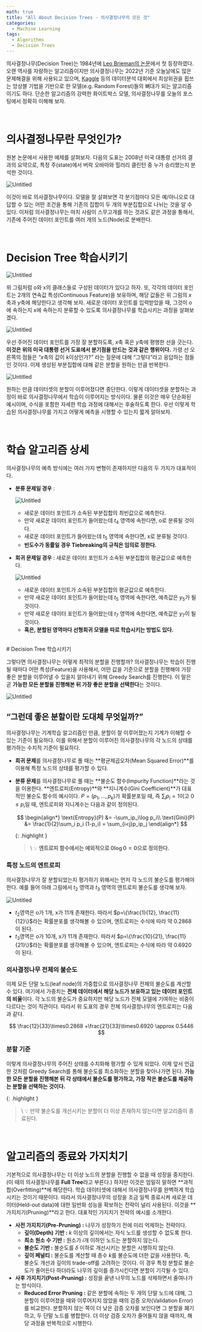 ```yaml
---
math: true
title: "All About Decision Trees - 의사결정나무의 모든 것"
categories:
  - Machine Learning
tags:
  - Algorithms
  - Decision Trees
---
```


의사결정나무(Decision Tree)는 1984년에 [Leo Brieman의 논문](https://www.stat.cmu.edu/~cshalizi/350/2008/lectures/24/lecture-24.pdf)에서 첫 등장하였다. 오랜 역사를 자랑하는 알고리즘이지만 의사결정나무는 2022년 기준 오늘날에도 많은 문제해결을 위해 사용되고 있으며, [Kaggle](https://www.kaggle.com/) 등의 데이터분석 대회에서 최상위권을 휩쓰는 앙상블 기법을 기반으로 한 모델(e.g. Random Forest)들의 뼈대가 되는 알고리즘이기도 하다. 단순한 알고리즘의 강력한 화이트박스 모델, 의사결정나무를 오늘의 포스팅에서 정확히 이해해 보자.

<br>

# 의사결정나무란 무엇인가?

원본 논문에서 사용한 예제를 살펴보자. 다음의 도표는 2008년 미국 대통령 선거의 결과의 요약으로, 특정 주(state)에서 버락 오바마와 힐러리 클린턴 중 누가 승리했는지 분석한 것이다.

![Untitled](/assets/images/algorithms/decision_trees/1.png)

이것이 바로 의사결정나무이다. 모델을 잘 살펴보면 각 분기점마다 모든 예/아니오로 대답할 수 있는 어떤 조건을 통해 기존의 집합이 두 개의 부분집합으로 나뉘는 것을 알 수 있다. 이처럼 의사결정나무는 마치 사람이 스무고개를 하는 것과도 같은 과정을 통해서, 기존에 주어진 데이터 포인트를 여러 개의 노드(Node)로 분배한다.

<br>

# Decision Tree 학습시키기

![Untitled](/assets/images/algorithms/decision_trees/2.png)

위 그림처럼 o와 x의 클래스들로 구성된 데이터가 있다고 하자. 또, 각각의 데이터 포인트는 2개의 연속값 특성(Continuous Feature)을 보유하며, 해당 값들은 위 그림의 $x$축과 $y$축에 해당한다고 생각해 보자. 새로운 데이터 포인트를 입력받았을 때, 그것이 o에 속하는지 x에 속하는지 분류할 수 있도록 의사결정나무를 학습시키는 과정을 살펴보겠다.

![Untitled](/assets/images/algorithms/decision_trees/3.png)

우선 주어진 데이터 포인트를 가장 잘 분할하도록, $x$축 혹은 $y$축에 평행한 선을 긋는다. **이것은 위의 미국 대통령 선거 도표에서 분기점을 만드는 것과 같은 행위이다.** 가령 선 오른쪽의 점들은 “$x$축의 값이 $k$이상인가?” 라는 질문에 대해 “그렇다”라고 응답하는 점들인 것이다. 이제 생성된 부분집합에 대해 같은 분할을 원하는 만큼 반복한다.

![Untitled](/assets/images/algorithms/decision_trees/4.png)

원하는 만큼 데이터셋의 분할이 이루어졌다면 중단한다. 이렇게 데이터셋을 분할하는 과정이 바로 의사결정나무에서 학습이 이루어지는 방식이다. 물론 이것은 매우 단순화된 예시이며, 수식을 포함한 자세한 학습 과정에 대해서는 후술하도록 한다. 우선 이렇게 학습된 의사결정나무를 가지고 어떻게 예측을 시행할 수 있는지 짧게 알아보자.

<br>

# 학습 알고리즘 상세

의사결정나무의 예측 방식에는 여러 가지 변형이 존재하지만 다음의 두 가지가 대표적이다.

- **분류 문제일 경우** :
    
    ![Untitled](/assets/images/algorithms/decision_trees/4.png)
    
    - 새로운 데이터 포인트가 소속된 부분집합의 최빈값으로 예측한다.
    - 만약 새로운 데이터 포인트가 들어왔는데 $t_4$ 영역에 속한다면, o로 분류될 것이다.
    - 새로운 데이터 포인트가 들어왔는데 $t_5$ 영역에 속한다면, x로 분류될 것이다.
    - **빈도수가 동률일 경우 Tiebreaking의 규칙은 임의로 정한다.**
- **회귀 문제일 경우** : 새로운 데이터 포인트가 소속된 부분집합의 평균값으로 예측한다.
    
    ![Untitled](/assets/images/algorithms/decision_trees/5.png)
    
    - 새로운 데이터 포인트가 소속된 부분집합의 평균값으로 예측한다.
    - 만약 새로운 데이터 포인트가 들어왔는데 $t_5$ 영역에 속한다면, 예측값은 $y_5$가 될 것이다.
    - 만약 새로운 데이터 포인트가 들어왔는데 $t_7$ 영역에 속한다면, 예측값은 $y_7$이 될 것이다.
    - **혹은, 분할된 영역마다 선형회귀 모델을 따로 학습시키는 방법도 있다.**


<br>
# Decision Tree 학습시키기

그렇다면 의사결정나무는 어떻게 최적의 분할을 진행할까? 의사결정나무는 학습이 진행될 때마다 어떤 특성(Feature)을 사용해서, 어떤 값을 기준으로 분할을 진행해야 가장 좋은 분할을 이루어낼 수 있을지 알아내기 위해 Greedy Search를 진행한다. 이 말은 곧 **가능한 모든 분할을 진행해본 뒤 가장 좋은 분할을 선택한다**는 것이다.

![Untitled](/assets/images/algorithms/decision_trees/6.png)

## **“그런데 좋은 분할이란 도대체 무엇일까?”**

의사결정나무는 기계학습 알고리즘인 만큼, 분할이 잘 이루어졌는지 기계가 이해할 수 있는 기준이 필요하다. 이를 위해서 분할이 이루어진 의사결정나무의 각 노드의 상태를 평가하는 수치적 기준이 필요하다. 

- **회귀 문제**를 의사결정나무로 풀 때는 **평균제곱오차(Mean Squared Error)**를 이용해 특정 노드의 상태를 평가할 수 있다.
- **분류 문제**를 의사결정나무로 풀 때는 **불순도 함수(Impurity Function)**라는 것을 이용한다. **엔트로피(Entropy)**와 **지니계수(Gini Coefficient)**가 대표적인 불순도 함수의 예시이다. $P=(p_1, \dots , p_k)$가 확률분포일 때, 즉 $\sum_i p_i=1$이고 $0\leq p_i$일 때, 엔트로피와 지니계수는 다음과 같이 정의된다.
    
    $$
    \begin{align*}
    \text{Entropy}(P) &= -\sum_ip_i\log p_i\\
    \text{Gini}(P) &= \frac{1}{2}\sum_i p_i (1-p_i) = \sum_{i<j}p_ip_j
    \end{align*}
    $$
    
    {: .highlight }
    > \\
    > 💡 **엔트로피 함수에서는 예외적으로 $0\log 0=0$으로 정의한다.**

### 특정 노드의 엔트로피

의사결정나무가 잘 분할되었는지 평가하기 위해서는 먼저 각 노드의 불순도를 평가해야 한다. 예를 들어 아래 그림에서 $t_2$ 영역과 $t_3$ 영역의 엔트로피 불순도를 생각해 보자.

![Untitled](/assets/images/algorithms/decision_trees/3.png)

- $t_2$영역은 o가 1개, x가 11개 존재한다. 따라서 $p=\{\frac{1}{12}, \frac{11}{12}\}$라는 확률분포를 생각해볼 수 있으며, 엔트로피는 수식에 따라 약 $0.2868$이 된다.
- $t_3$영역은 o가 10개, x가 11개 존재한다. 따라서 $p=\{\frac{10}{21}, \frac{11}{21}\}$라는 확률분포를 생각해볼 수 있으며, 엔트로피는 수식에 따라 약 $0.6920$이 된다.

### 의사결정나무 전체의 불순도

이제 모든 단말 노드(leaf node)의 가중합으로 의사결정나무 전체의 불순도를 계산할 수 있다. 여기에서 가중치는 **전체 데이터에서 해당 노드가 보유하고 있는 데이터 포인트의 비율**이다. 각 노드의 불순도가 중요하지만 해당 노드가 전체 모델에 기여하는 비중이 다르다는 것이 직관이다. 따라서 위 도표의 경우 전체 의사결정나무의 엔트로피는 다음과 같다.

$$
\frac{12}{33}\times0.2868 +\frac{21}{33}\times0.6920 \approx 0.5446
$$

### 분할 기준

이렇게 의사결정나무의 주어진 상태를 수치화해 평가할 수 있게 되었다. 이제 앞서 언급한 것처럼 Greedy Search를 통해 불순도를 최소화하는 분할을 찾아나가면 된다. **가능한 모든 분할을 진행해본 뒤 각 상태에서 불순도를 평가하고, 가장 작은 불순도를 제공하는 분할을 선택하는 것이다.** 

{: .highlight }
> \\
> 💡 만약 불순도를 개선시키는 분할이 더 이상 존재하지 않는다면 알고리즘이 종료된다.

<br>

# 알고리즘의 종료와 가지치기

기본적으로 의사결정나무는 더 이상 노드의 분할을 진행할 수 없을 때 성장을 중지한다. (이 때의 의사결정나무를 **Full Tree**라고 부른다.) 하지만 이것은 엄밀히 말하면 **과적합(Overfitting)**에 해당한다. 학습 데이터셋에 대해서 의사결정나무를 완벽하게 학습시키는 것이기 때문이다. 따라서 의사결정나무의 성장을 조금 일찍 종료시켜 새로운 데이터(Held-out data)에 대한 일반화 성능을 확보하는 전략이 널리 사용된다. 이것을 **가지치기(Pruning)**라고 한다. 대표적인 가지치기 전략의 예시를 소개한다.

- **사전 가지치기(Pre-Pruning) :** 나무가 성장하기 전에 미리 억제하는 전략이다.
    - **깊이(Depth) 기반 :** $k$ 이상의 깊이에서는 자식 노드를 생성할 수 없도록 한다.
    - **최소 원소 수 기반 :** 원소가 $i$개 이하인 노드는 분할하지 않는다.
    - **불순도 기반 :** 불순도를 $\delta$ 이하로 개선시키는 분할은 시행하지 않는다.
    - **깊이 페널티 :** 불순도를 계산할 때 층수 $k$를 불순도에 더한 값을 사용한다. 즉, 불순도 개선과 깊이의 trade-off를 고려하는 것이다. 이 경우 특정 분할로 불순도가 줄어든다 하더라도 나무의 깊이를 증가시킨다면 분할이 기각될 수 있다.
- **사후 가지치기(Post-Pruning) :** 성장을 끝낸 나무의 노드를 삭제하면서 줄여나가는 방식이다.
    - **Reduced Error Pruning :** 같은 분할에 속하는 두 개의 단말 노드에 대해, 그 분할이 이루어졌을 때와 이루어지지 않았을 때의 검증 오차(Validation Error)를 비교한다. 분할하지 않는 쪽이 더 낮은 검증 오차를 보인다면 그 분할을 폐기하고, 두 단말 노드를 병합한다. 더 이상 검증 오차가 줄어들지 않을 때까지, 해당 과정을 반복적으로 시행한다.